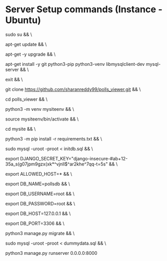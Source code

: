 # Server Setup commands (Instance - Ubuntu)

sudo su && \\

apt-get update && \\

apt-get -y upgrade && \\

apt-get install -y git python3-pip python3-venv libmysqlclient-dev mysql-server && \\

exit && \\

git clone https://github.com/sharanreddy99/polls_viewer.git && \\

cd polls_viewer && \\

python3 -m venv mysiteenv && \\

source mysiteenv/bin/activate && \\

cd mysite && \\

python3 -m pip install -r requirements.txt && \\

sudo mysql -uroot -proot < initdb.sql && \\

export DJANGO_SECRET_KEY="django-insecure-#ab+12-35a_s(g07jpm9gzx(xk\*^vjnll$^ar2khe^7qq-t=5s" && \\

export ALLOWED_HOST=* && \\

export DB_NAME=pollsdb && \\

export DB_USERNAME=root && \\

export DB_PASSWORD=root && \\

export DB_HOST=127.0.0.1 && \\

export DB_PORT=3306 && \\

python3 manage.py migrate && \\

sudo mysql -uroot -proot < dummydata.sql && \\

python3 manage.py runserver 0.0.0.0:8000
